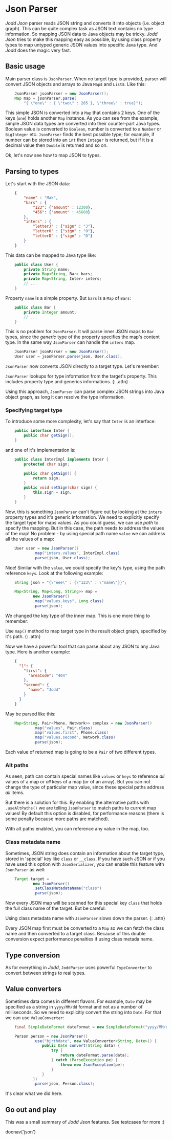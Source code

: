 # Json Parser

*Jodd* *Json* parser reads JSON string and converts it into objects (i.e. object
graph). This can be quite complex task as JSON text contains no type
information. So mapping JSON data to Java objects may be tricky. *Jodd* *Json*
tries to make this mapping easy as possible, by using class property types
to map untyped generic JSON values into specific Java type. And *Jodd* does
the magic very fast.

## Basic usage

Main parser class is `JsonParser`. When no target type is provided, parser
will convert JSON objects and arrays to Java `Map`s and `List`s. Like this:

~~~~~ java
	JsonParser jsonParser = new JsonParser();
	Map map = jsonParser.parse(
		"{ \"one\" : { \"two\" : 285 }, \"three\" : true}");
~~~~~

This simple JSON is converted into a `Map` that contains 2 keys. One of the keys
(`one`) holds another `Map` instance. As you can see from the example, simple
JSON data types are converted into their counter-part Java types. Boolean value
is converted to `Boolean`, number is converted to a `Number` or `BigInteger`
etc. `JsonParser` finds the best possible type; for example, if number can
be stored into an `int` then `Integer` is returned, but if it is a decimal
value then `Double` is returned and so on.

Ok, let's now see how to map JSON to types.

## Parsing to types

Let's start with the JSON data:

~~~~~ json
	{
		"name" : "Mak",
		"bars" : {
			"123": {"amount" : 12300},
			"456": {"amount" : 45600}
		},
		"inters" : {
			"letterJ" : {"sign" : "J"},
			"letterO" : {"sign" : "O"},
			"letterD" : {"sign" : "D"}
		}
	}
~~~~~

This data can be mapped to Java type like:

~~~~~ java
	public class User {
		private String name;
		private Map<String, Bar> bars;
		private Map<String, Inter> inters;
		// ...
	}
~~~~~

Property `name` is a simple property. But `bars` is a `Map` of `Bars`:

~~~~~ java
	public class Bar {
		private Integer amount;
		// ...
	}
~~~~~

This is no problem for `JsonParser`. It will parse inner JSON maps to `Bar`
types, since the _generic_ type of the property specifies the map's
content type. In the same way `JsonParser` can handle the `inters` map.

~~~~~ java
	JsonParser jsonParser = new JsonParser();
	User user = jsonParser.parse(json, User.class);
~~~~~

`JsonParser` now converts JSON directly to a target type. Let's remember:

`JsonParser` lookups for type information from the target's property. This
includes property type and generics informations.
{: .attn}

Using this approach, `JsonParser` can parse complex JSON strings into Java
object graph, as long it can resolve the type information.


### Specifying target type

To introduce some more complexity, let's say that `Inter` is an interface:

~~~~~ java
	public interface Inter {
		public char getSign();
	}
~~~~~

and one of it's implementation is:

~~~~~ java
	public class InterImpl implements Inter {
		protected char sign;

		public char getSign() {
			return sign;
		}
		public void setSign(char sign) {
			this.sign = sign;
		}
	}
~~~~~

Now, this is something `JsonParser` can't figure out by looking at the
`inters` property types and it's generic information. We need to
explicitly specify the target type for maps values. As you could
guess, we can use _path_ to specify the mapping. But in this case,
the path needs to address the values of the map! No problem -
by using special path name `value` we can address all the values
of a map:

~~~~~ java
	User user = new JsonParser()
			.map("inters.values", InterImpl.class)
			.parse(json, User.class);
~~~~~

Nice! Similar with the `value`, we could specify the key's type, using the
path reference `keys`. Look at the following example:

~~~~~ java
	String json = "{\"eee\" : {\"123\" : \"name\"}}";

	Map<String, Map<Long, String>> map =
			new JsonParser()
			.map("values.keys", Long.class)
			.parse(json);
~~~~~

We changed the key type of the inner map. This is one more thing to remember:

Use `map()` method to map target type in the result object graph,
specified by it's path.
{: .attn}

Now we have a powerful tool that can parse about any JSON to any Java type.
Here is another example:

~~~~~ json
	{
	  "1": {
	    "first": {
	      "areaCode": "404"
	    },
	    "second": {
	      "name": "Jodd"
	    }
	  }
	}
~~~~~

May be parsed like this:

~~~~~ java
	Map<String, Pair<Phone, Network>> complex = new JsonParser()
			.map("values", Pair.class)
			.map("values.first", Phone.class)
			.map("values.second", Network.class)
			.parse(json);
~~~~~

Each value of returned map is going to be a `Pair` of two different types.

### Alt paths

As seen, path can contain special names like `values` or `keys` to reference
_all_ values of a map or _all_ keys of a map (or of an array). But you can not
change the type of particular map value, since these special paths address
_all_ items.

But there is a solution for this. By enabling the alternative paths
with `.useAltPaths()` we are telling `JsonParser` to match paths
to current map values! By default this option is disabled, for performance
reasons (there is some penalty because more paths are matched).

With alt paths enabled, you can reference any value in the map, too.


### Class metadata name

Sometimes, JSON string does contain an information about the target type,
stored in 'special' key like `class` or `__class`. If you have such JSON
or if you have used this option with `JsonSerializer`, you can enable this
feature with `JsonParser` as well:

~~~~~ java
	Target target =
			new JsonParser()
			.setClassMetadataName("class")
			.parse(json);
~~~~~

Now every JSON map will be scanned for this special key `class`
that holds the full class name of the target. But be careful:

Using class metadata name with `JsonParser` slows down the
parser.
{: .attn}

Every JSON map first must be converted to a `Map` so we can fetch the class name
and then converted to a target class. Because of this double conversion expect
performance penalties if using class metada name.

## Type conversion

As for everything in *Jodd*, `JoddParser` uses powerful `TypeConverter`
to convert between strings to real types.

## Value converters

Sometimes data comes in different flavors. For example, `Date` may be specified
as a string in `yyyy/MM/dd` format and not as a number of milliseconds.
So we need to explicitly convert the string into `Date`. For that
we can use `ValueConverter`:

~~~~~ java
	final SimpleDateFormat dateFormat = new SimpleDateFormat("yyyy/MM/dd");

	Person person = new JsonParser()
			.use("birthdate", new ValueConverter<String, Date>() {
				public Date convert(String data) {
					try {
						return dateFormat.parse(data);
					} catch (ParseException pe) {
						throw new JsonException(pe);
					}
				}
			})
			.parse(json, Person.class);
~~~~~

It's clear what we did here.

## Go out and play

This was a small summary of *Jodd* *Json* features. See testcases for more :)

<js>docnav('json')</js>